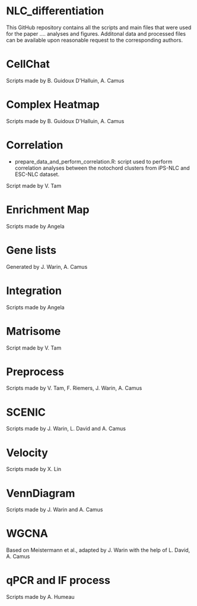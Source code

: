 # NLC_differentiation

This GitHub repository contains all the scripts and main files that were used for the paper .... analyses and figures. Additonal data and processed files can be available upon reasonable request to the corresponding authors.

# CellChat
Scripts made by B. Guidoux D'Halluin, A. Camus

# Complex Heatmap
Scripts made by B. Guidoux D'Halluin, A. Camus

# Correlation
- prepare_data_and_perform_correlation.R: script used to perform correlation analyses between the notochord clusters from iPS-NLC and ESC-NLC dataset.

Script made by V. Tam

# Enrichment Map
Scripts made by Angela

# Gene lists
Generated by J. Warin, A. Camus
# Integration
Scripts made by Angela
# Matrisome
Script made by V. Tam
# Preprocess
Scripts made by V. Tam, F. Riemers, J. Warin, A. Camus
# SCENIC
Scripts made by J. Warin, L. David and A. Camus
# Velocity
Scripts made by X. Lin
# VennDiagram
Scripts made by J. Warin and A. Camus
# WGCNA
Based on Meistermann et al., adapted by J. Warin with the help of L. David, A. Camus
# qPCR and IF process
Scripts made by A. Humeau
